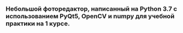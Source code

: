 ### Небольшой фоторедактор, написанный на Python 3.7 с использованием PyQt5, OpenCV и numpy для учебной практики на 1 курсе.
